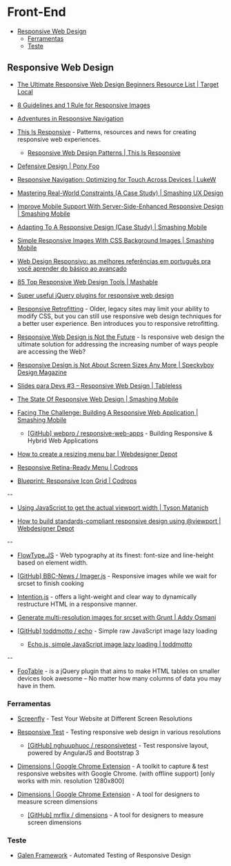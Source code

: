# Front-End

<!-- toc -->

* [Responsive Web Design](#responsive-web-design)
  * [Ferramentas](#ferramentas)
  * [Teste](#teste)

<!-- stop toc -->


## Responsive Web Design

* [The Ultimate Responsive Web Design Beginners Resource List | Target Local](http://www.targetlocal.co.uk/responsive-web-design-resources/)

* [8 Guidelines and 1 Rule for Responsive Images](http://blog.cloudfour.com/8-guidelines-and-1-rule-for-responsive-images/)

* [Adventures in Responsive Navigation](http://responsivenavigation.net/)

* [This Is Responsive](http://bradfrost.github.io/this-is-responsive/) - Patterns, resources and news for creating responsive web experiences.

  * [Responsive Web Design Patterns | This Is Responsive](http://bradfrost.github.io/this-is-responsive/patterns.html)

* [Defensive Design | Pony Foo](http://blog.ponyfoo.com/2013/03/06/defensive-design)

* [Responsive Navigation: Optimizing for Touch Across Devices | LukeW](http://www.lukew.com/ff/entry.asp?1649)


* [Mastering Real-World Constraints (A Case Study) | Smashing UX Design](http://uxdesign.smashingmagazine.com/2013/03/28/mastering-real-world-constraints/)

* [Improve Mobile Support With Server-Side-Enhanced Responsive Design | Smashing Mobile](http://mobile.smashingmagazine.com/2013/04/09/improve-mobile-support-with-server-side-enhanced-responsive-design/)

* [Adapting To A Responsive Design (Case Study) | Smashing Mobile](http://mobile.smashingmagazine.com/2013/06/18/adapting-to-a-responsive-design-case-study/)


* [Simple Responsive Images With CSS Background Images | Smashing Mobile](http://mobile.smashingmagazine.com/2013/07/22/simple-responsive-images-with-css-backgrounds/)

* [Web Design Responsivo: as melhores referências em português pra você aprender do básico ao avançado](http://sergiolopes.org/diretorio-design-responsivo/)

* [85 Top Responsive Web Design Tools | Mashable](http://mashable.com/2013/03/18/web-design-tools/)

* [Super useful jQuery plugins for responsive web design](http://www.catswhocode.com/blog/super-useful-jquery-plugins-for-responsive-web-design)

* [Responsive Retrofitting](http://webstandardssherpa.com/reviews/responsive-retrofitting/) - Older, legacy sites may limit your ability to modify CSS, but you can still use responsive web design techniques for a better user experience. Ben introduces you to responsive retrofitting.

* [Responsive Web Design is Not the Future](http://sixrevisions.com/mobile/responsive-web-design-not-the-future/) - Is responsive web design the ultimate solution for addressing the increasing number of ways people are accessing the Web?

* [Responsive Design is Not About Screen Sizes Any More | Speckyboy Design Magazine](http://speckyboy.com/2013/09/11/responsive-design-is-not-about-screen-sizes-any-more)

* [Slides para Devs #3 – Responsive Web Design | Tableless](http://tableless.com.br/slides-para-devs-3-responsive-web-design/)

* [The State Of Responsive Web Design | Smashing Mobile](http://mobile.smashingmagazine.com/2013/05/29/the-state-of-responsive-web-design/)

* [Facing The Challenge: Building A Responsive Web Application | Smashing Mobile](http://mobile.smashingmagazine.com/2013/06/12/building-a-responsive-web-application/)

  * [[GitHub] webpro / responsive-web-apps](https://github.com/webpro/responsive-web-apps) - Building Responsive & Hybrid Web Applications

* [How to create a resizing menu bar | Webdesigner Depot](http://www.webdesignerdepot.com/2013/03/how-to-create-a-resizing-menu-bar/)

* [Responsive Retina-Ready Menu | Codrops](http://tympanus.net/codrops/2013/05/08/responsive-retina-ready-menu/)

* [Blueprint: Responsive Icon Grid | Codrops](http://tympanus.net/codrops/2013/07/01/responsive-icon-grid/)

--

* [Using JavaScript to get the actual viewport width | Tyson Matanich](http://www.matanich.com/2013/01/07/viewport-size/)

* [How to build standards-compliant responsive design using @viewport | Webdesigner Depot](http://www.webdesignerdepot.com/2013/08/how-to-build-standards-compliant-responsive-design-using-viewport/)

--

* [FlowType.JS](http://simplefocus.com/flowtype/) - Web typography at its finest: font-size and line-height based on element width.

* [[GitHub] BBC-News / Imager.js](https://github.com/BBC-News/Imager.js) - Responsive images while we wait for srcset to finish cooking

* [Intention.js](http://intentionjs.com/) - offers a light-weight and clear way to dynamically restructure HTML in a responsive manner.

* [Generate multi-resolution images for srcset with Grunt | Addy Osmani](http://addyosmani.com/blog/generate-multi-resolution-images-for-srcset-with-grunt/)

* [[GitHub] toddmotto / echo](https://github.com/toddmotto/echo) - Simple raw JavaScript image lazy loading

  * [Echo.js, simple JavaScript image lazy loading | toddmotto](http://toddmotto.com/echo-js-simple-javascript-image-lazy-loading/)

--

* [FooTable](http://fooplugins.com/plugins/footable-jquery/) - is a jQuery plugin that aims to make HTML tables on smaller devices look awesome – No matter how many columns of data you may have in them.


### Ferramentas

* [Screenfly](https://quirktools.com/screenfly/) - Test Your Website at Different Screen Resolutions

* [Responsive Test](http://responsivetest.net/) - Testing responsive web design in various resolutions

  * [[GitHub] nghuuphuoc / responsivetest](https://github.com/nghuuphuoc/responsivetest) - Test responsive layout, powered by AngularJS and Bootstrap 3

* [Dimensions | Google Chrome Extension](https://chrome.google.com/webstore/detail/dimensions/oajdmmikmphdckpkjgkdofoegppahcak) - A toolkit to capture & test responsive websites with Google Chrome. (with offline support) [only works with min. resolution 1280x800]

* [Dimensions | Google Chrome Extension](https://chrome.google.com/webstore/detail/dimensions/baocaagndhipibgklemoalmkljaimfdj) - A tool for designers to measure screen dimensions

  * [[GitHub] mrflix / dimensions](https://github.com/mrflix/dimensions) - A tool for designers to measure screen dimensions


### Teste

* [Galen Framework](http://galenframework.com) - Automated Testing of Responsive Design
